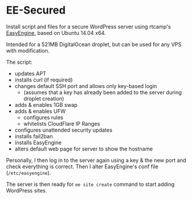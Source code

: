 EE-Secured
==========

Install script and files for a secure WordPress server using rtcamp's [EasyEngine](https://github.com/rtCamp/easyengine/), based on Ubuntu 14.04 x64.

Intended for a 521MB DigitalOcean droplet, but can be used for any VPS with modification.

The script:

* updates APT
* installs curl (if required)
* changes default SSH port and allows only key-based login
  * (assumes that a key has already been added to the server during droplet creation)
* adds & enables 1GB swap
* adds & enables UFW
  * configures rules
  * whitelists CloudFlare IP Ranges
* configures unattended security updates
* installs fail2ban
* installs EasyEngine
* alters default web page for server to show the hostname

Personally, I then log in to the server again using a key & the new port and check everything is correct. Then I alter EasyEngine's conf file (`/etc/easyengine`).

The server is then ready for `ee site create` command to start adding WordPress sites.


